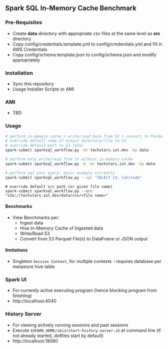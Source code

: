 ## Spark SQL In-Memory Cache Benchmark

### Pre-Requisites
- Create **data** directory with appropriate csv files at the same level as **src** directory
- Copy config/credentials.template.yml to config/credentials.yml and fill in AWS Credentials
- Copy config/schema.template.json to config/schema.json and modify appropriately  

### Installation
- Sync this repository
- Usage Installer Scripts or AMI

### AMI
- TBD

### Usage
```sh
# perform in-memory cache + write/read back from S3 + convert to Pandas
# override default name of output directory/file to S3
# override default path to S3 (S3a)
spark-submit sparksql_workflow.py -bn techstars.iot.dev -bp data
```

```sh
# perform only write/read from S3 without in-memory cache
spark-submit sparksql_workflow.py -b -bn techstars.iot.dev -bp data
```

```sh
# perform sql post query: basic example currently
spark-submit sparksql_workflow.py --sql "SELECT id, latitude"
```

```
# override default src path (or given file name)
spark-submit sparksql_workflow.py --src "s3a://techstars.iot.dev/data/csv/<file name>"
```


#### Benchmarks
- View Benchmarks per:
    - Ingest data
    - Hive In-Memory Cache of Ingested data
    - Write/Read S3
    - Convert from S3 Parquet File(s) to DataFrame or JSON output

#### limitations
- Singleton `Session Context`, for multiple contexts - requires database per metastore hive table


### Spark UI
- For currently active executing program (hence blocking program from finishing)
- http://localhost:4040

### History Server
- For viewing actively running sessions and past sessions
- Execute `$SPARK_HOME/sbin/start-history-server.sh` at command line (if not already started, dotfiles start by default)
- http://localhost:18080
